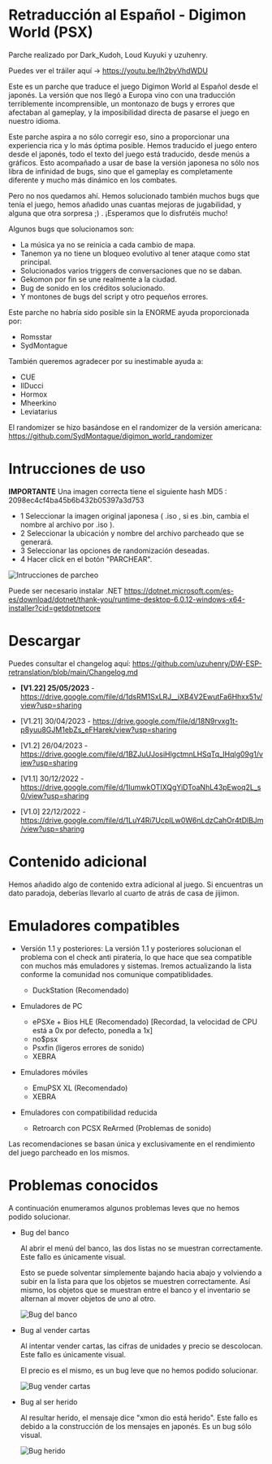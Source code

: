 # Retraducción al Español - Digimon World (PSX)
Parche realizado por Dark_Kudoh, Loud Kuyuki y uzuhenry.

Puedes ver el tráiler aquí -> https://youtu.be/lh2byVhdWDU

Este es un parche que traduce el juego Digimon World al Español desde el japonés. La versión que nos llegó a Europa vino con una traducción terriblemente incomprensible, un montonazo de bugs y errores que afectaban al gameplay, y la imposibilidad directa de pasarse el juego en nuestro idioma.

Este parche aspira a no sólo corregir eso, sino a proporcionar una experiencia rica y lo más óptima posible. Hemos traducido el juego entero desde el japonés, todo el texto del juego está traducido, desde menús a gráficos. Esto acompañado a usar de base la versión japonesa no sólo nos libra de infinidad de bugs, sino que el gameplay es completamente diferente y mucho más dinámico en los combates. 

Pero no nos quedamos ahí. Hemos solucionado también muchos bugs que tenía el juego, hemos añadido unas cuantas mejoras de jugabilidad, y alguna que otra sorpresa ;) . ¡Esperamos que lo disfrutéis mucho!

Algunos bugs que solucionamos son:
  + La música ya no se reinicia a cada cambio de mapa.
  + Tanemon ya no tiene un bloqueo evolutivo al tener ataque como stat principal.
  + Solucionados varios triggers de conversaciones que no se daban.
  + Gekomon por fin se une realmente a la ciudad.
  + Bug de sonido en los créditos solucionado.
  + Y montones de bugs del script y otro pequeños errores.

Este parche no habría sido posible sin la ENORME ayuda proporcionada por:
  - Romsstar
  - SydMontague
  
También queremos agradecer por su inestimable ayuda a:
  - CUE
  - IlDucci
  - Hormox
  - Mheerkino
  - Leviatarius
  
  El randomizer se hizo basándose en el randomizer de la versión americana: https://github.com/SydMontague/digimon_world_randomizer
  
# Intrucciones de uso
**IMPORTANTE** Una imagen correcta tiene el siguiente hash MD5 : 2098ec4cf4ba45b6b432b05397a3d753

+ 1 Seleccionar la imagen original japonesa ( .iso , si es .bin, cambia el nombre al archivo por .iso ).
+ 2 Seleccionar la ubicación y nombre del archivo parcheado que se generará.
+ 3 Seleccionar las opciones de randomización deseadas.
+ 4 Hacer click en el botón "PARCHEAR".

![Intrucciones de parcheo](https://user-images.githubusercontent.com/1196587/234529498-4d989a4d-a4f2-43c1-9c17-c0dfe530e210.png)

Puede ser necesario instalar .NET
https://dotnet.microsoft.com/es-es/download/dotnet/thank-you/runtime-desktop-6.0.12-windows-x64-installer?cid=getdotnetcore

# Descargar

Puedes consultar el changelog aquí: https://github.com/uzuhenry/DW-ESP-retranslation/blob/main/Changelog.md

  + **[V1.22] 25/05/2023** - https://drive.google.com/file/d/1dsRM1SxLRJ__iXB4V2EwutFa6Hhxx51v/view?usp=sharing

  + [V1.21] 30/04/2023 - https://drive.google.com/file/d/18N9rvxg1t-p8yuu8GJM1ebZs_eFHarek/view?usp=sharing

  + [V1.2] 26/04/2023 - https://drive.google.com/file/d/1BZJuUJosiHlgctmnLHSqTq_IHqlg09g1/view?usp=sharing

  + [V1.1] 30/12/2022 - https://drive.google.com/file/d/1IumwkOTIXQgYiDToaNhL43pEwoq2L_s0/view?usp=sharing
  
  + [V1.0] 22/12/2022 - https://drive.google.com/file/d/1LuY4Ri7UcpILw0W6nLdzCahOr4tDlBJm/view?usp=sharing
  
# Contenido adicional

Hemos añadido algo de contenido extra adicional al juego. Si encuentras un dato paradoja, deberías llevarlo al cuarto de atrás de casa de jijimon.

# Emuladores compatibles
+ Versión 1.1 y posteriores:
  La versión 1.1 y posteriores solucionan el problema con el check anti piratería, lo que hace que sea compatible con muchos más emuladores y sistemas. Iremos actualizando la lista conforme la comunidad nos comunique compatiblidades.
  
  - DuckStation (Recomendado)
  
+ Emuladores de PC
  - ePSXe + Bios HLE (Recomendado) [Recordad, la velocidad de CPU está a 0x por defecto, ponedla a 1x]
  - no$psx
  - Psxfin (ligeros errores de sonido)
  - XEBRA
  
+ Emuladores móviles
  - EmuPSX XL (Recomendado)
  - XEBRA
  
+ Emuladores con compatibilidad reducida
  - Retroarch con PCSX ReArmed (Problemas de sonido)

Las recomendaciones se basan única y exclusivamente en el rendimiento del juego parcheado en los mismos.

# Problemas conocidos
A continuación enumeramos algunos problemas leves que no hemos podido solucionar.

+ Bug del banco
 
  Al abrir el menú del banco, las dos listas no se muestran correctamente. Este fallo es únicamente visual.
  
  Esto se puede solventar simplemente bajando hacia abajo y volviendo a subir en la lista para que los objetos se muestren correctamente.
  Así mismo, los objetos que se muestran entre el banco y el inventario se alternan al mover objetos de uno al otro.
  
  ![Bug del banco](https://user-images.githubusercontent.com/1196587/208896323-9c3b0a4f-d6e9-4e71-bd1c-df53c3405818.gif)
  
+ Bug al vender cartas
 
  Al intentar vender cartas, las cifras de unidades y precio se descolocan. Este fallo es únicamente visual.
  
  El precio es el mismo, es un bug leve que no hemos podido solucionar.
  
  ![Bug vender cartas](https://user-images.githubusercontent.com/1196587/208896452-8f8a32f4-4755-4a78-9173-626e65a71f77.gif)
  
+ Bug al ser herido

  Al resultar herido, el mensaje dice "xmon dio está herido". Este fallo es debido a la construcción de los mensajes en japonés. Es un bug sólo visual.
  
  ![Bug herido](https://user-images.githubusercontent.com/1196587/209391426-0a5b00eb-99aa-47a7-af32-25d477b5a4f1.png)

